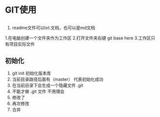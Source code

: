 # GIT使用

## 
1. readme文件可以txt.文档，也可以是md文档


1.在电脑创建一个文件夹作为工作区
2.打开文件夹右键 git base here
3.工作区只有项目实际文件

## 初始化
1. git init 初始化版本库
2. 当前目录路径后面有（master） 代表初始化成功
3. 在当前目录下会生成一个隐藏文件 .git
4. 不能才做 .git 文件 不用理会
5. 修改了
6. 再次修改
8. 合并
